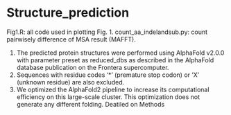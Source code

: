 # Structure_prediction

Fig1.R: all code used  in plotting Fig. 1.
count_aa_indelandsub.py: count pairwisely difference of MSA result (MAFFT). 

1. The predicted protein structures were performed using AlphaFold v2.0.0 with parameter preset as reduced_dbs as described in the AlphaFold database publication on the Frontera supercomputer.  
2. Sequences with residue codes ‘*’ (premature stop codon) or ‘X’ (unknown residue) are also excluded.
3. We optimized the AlphaFold2 pipeline to increase its computational efficiency on this large-scale cluster. This optimization does not generate any different folding.
 Deatiled on Methods
